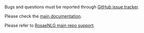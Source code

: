 <!--
Copyright 2021 Ludan Stoecklé
SPDX-License-Identifier: CC-BY-4.0
-->
Bugs and questions must be reported through [GitHub issue tracker](https://github.com/RosaeNLG/powerbidemo/issues).

Please check the [main documentation](https://rosaenlg.org).

Please refer to [RosaeNLG main repo support](https://github.com/RosaeNLG/rosaenlg/blob/master/SUPPORT.md).
